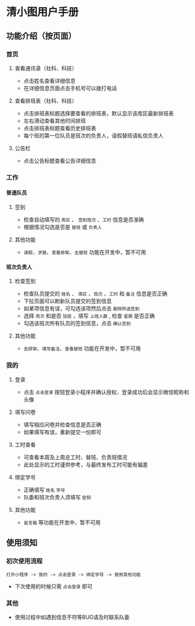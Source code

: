 # 清小图用户手册

## 功能介绍（按页面）

### 首页
1. 查看通讯录（社科、科技）
    + 点击姓名查看详细信息
    + 在详细信息页面点击手机号可以拨打电话

2. 查看排班表（社科、科技）
    + 点击排班表标题选择要查看的排班表，默认显示该库区最新排班表
    + 左右滑动查看其他时间排班
    + 点击排班表标题查看历史排班表
    + 每个班的第一位队员是班次的负责人，请假替班请私信负责人

3. 公告栏
    + 点击公告标题查看公告详细信息

### 工作

#### 普通队员
1. 签到
    + 检查自动填写的 `库区` 、 `签到班次` 、`工时` 信息是否准确
    + 根据情况勾选是否是 `替班` 或 `负责人`

2. 其他功能
    + `请假`、`求替`、`查看排架`、`去替班` 功能在开发中，暂不可用

#### 班次负责人
1. 检查签到
    + 检查队员提交的 `姓名` 、 `库区` 、`班次` 、`工时` 和 `备注` 信息是否正确
    + 下拉页面可以刷新队员提交的签到信息
    + 如某项信息有误，可勾选该项然后点击 `删除所选签到`
    + 选择 `周次` 和是否 `加班` ，填写 `上班人数` , 检查 `星期` 是否正确
    + 勾选该班次所有队员的签到信息，点击 `确认签到`

2. 其他功能
    + `去排架`、`填写备注`、`查看替班` 功能在开发中，暂不可用

### 我的
1. 登录
    + 点击 `点击登录` 按钮登录小程序并确认授权，登录成功后会显示微信昵称和头像

2. 填写问卷
    + 填写相应问卷并检查信息是否正确
    + 如果填写有误，重新提交一份即可

3. 工时查看
    + 可查看本周及上周总工时、替班、负责班情况
    + 此处显示的工时谨供参考，与最终发布工时可能有偏差

4. 绑定学号
    + 正确填写 `姓名` `学号`
    + 队委和班次负责人须填写 `密钥`

5. 其他功能
    + `留言箱` 等功能在开发中，暂不可用

## 使用须知

### 初次使用流程

```
打开小程序 -> 我的 -> 点击登录 -> 绑定学号 -> 使用其他功能
```

+ 下次使用的时候只需 `点击登录` 即可

### 其他

+ 使用过程中如遇到信息不符等BUG请及时联系队委







